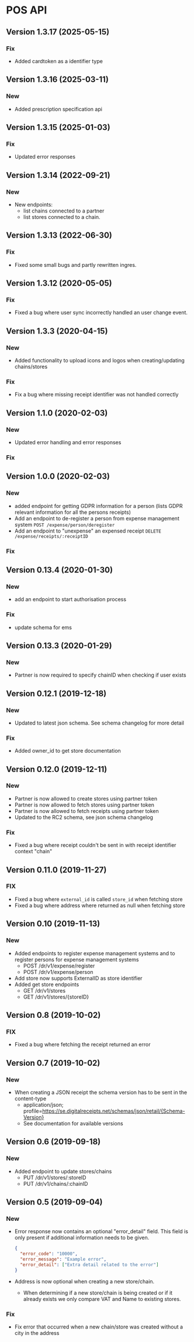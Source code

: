 # POS API

## Version 1.3.17 (2025-05-15)

### Fix

- Added cardtoken as a identifier type

## Version 1.3.16 (2025-03-11)

### New

- Added prescription specification api

## Version 1.3.15 (2025-01-03)

### Fix

- Updated error responses

## Version 1.3.14 (2022-09-21)

### New

- New endpoints:
  - list chains connected to a partner
  - list stores connected to a chain.

## Version 1.3.13 (2022-06-30)

### Fix

- Fixed some small bugs and partly rewritten ingres.

## Version 1.3.12 (2020-05-05)

### Fix

- Fixed a bug where user sync incorrectly handled an user change event.

## Version 1.3.3 (2020-04-15)

### New

- Added functionality to upload icons and logos when creating/updating chains/stores

### Fix

- Fix a bug where missing receipt identifier was not handled correctly

## Version 1.1.0 (2020-02-03)

### New

- Updated error handling and error responses

### Fix

## Version 1.0.0 (2020-02-03)

### New

- added endpoint for getting GDPR information for a person (lists GDPR relevant information for all the persons receipts)
- Add an endpoint to de-register a person from expense management system `POST /expense/person/deregister`
- Add an endpoint to "unexpense" an expensed receipt `DELETE /expense/receipts/:receiptID`

### Fix

## Version 0.13.4 (2020-01-30)

### New

- add an endpoint to start authorisation process

### Fix

- update schema for ems

## Version 0.13.3 (2020-01-29)

### New

- Partner is now required to specify chainID when checking if user exists

## Version 0.12.1 (2019-12-18)

### New

- Updated to latest json schema. See schema changelog for more detail

### Fix

- Added owner_id to get store documentation

## Version 0.12.0 (2019-12-11)

### New

- Partner is now allowed to create stores using partner token
- Partner is now allowed to fetch stores using partner token
- Partner is now allowed to fetch receipts using partner token
- Updated to the RC2 schema, see json schema changelog

### Fix

- Fixed a bug where receipt couldn't be sent in with receipt identifier context "chain"

## Version 0.11.0 (2019-11-27)

### FIX

- Fixed a bug where `external_id` is called `store_id` when fetching store
- Fixed a bug where address where returned as null when fetching store

## Version 0.10 (2019-11-13)

### New

- Added endpoints to register expense management systems and to register persons for expense management systems
  - POST /dr/v1/expense/register
  - POST /dr/v1/expense/person
- Add store now supports ExternalID as store identifier
- Added get store endpoints
  - GET /dr/v1/stores
  - GET /dr/v1/stores/{storeID}

## Version 0.8 (2019-10-02)

### FIX

- Fixed a bug where fetching the receipt returned an error

## Version 0.7 (2019-10-02)

### New

- When creating a JSON receipt the schema version has to be sent in the content-type
  - application/json; profile=<https://se.digitalreceipts.net/schemas/json/retail/{Schema-Version}>
  - See documentation for available versions

## Version 0.6 (2019-09-18)

### New

- Added endpoint to update stores/chains
  - PUT /dr/v1/stores/:storeID
  - PUT /dr/v1/chains/:chainID

## Version 0.5 (2019-09-04)

### New

- Error response now contains an optional "error_detail" field. This field is only present if additional information needs to be given.

  ```json
  {
    "error_code": "10000",
    "error_message": "Example error",
    "error_detail": ["Extra detail related to the error"]
  }
  ```

- Address is now optional when creating a new store/chain.
  - When determining if a new store/chain is being created or if it already exists we only compare VAT and Name to existing stores.

### Fix

- Fix error that occurred when a new chain/store was created without a city in the address

